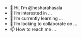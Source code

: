 - 👋 Hi, I’m @hesharahasala
- 👀 I’m interested in ...
- 🌱 I’m currently learning ...
- 💞️ I’m looking to collaborate on ...
- 📫 How to reach me ...

<!---
hesharahasala/hesharahasala is a ✨ special ✨ repository because its `README.md` (this file) appears on your GitHub profile.
You can click the Preview link to take a look at your changes.
--->
